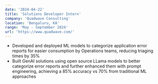 ```yaml
---
date: '2024-04-22'
title: 'Solutions Developer Intern'
company: 'Quadwave Consulting'
location: 'Bengaluru, KA'
range: 'May - September 2024'
url: 'https://www.quadwave.com/'
---
```


- Developed and deployed ML models to categorize application error reports for easier consumption by Operations teams, reducing triaging times by 35\%
- Built GenAI solutions using open source LLama models to better categorize error reports and further enhanced them with prompt engineering, achieving a 85\% accuracy vs 70\% from traditional ML approaches
